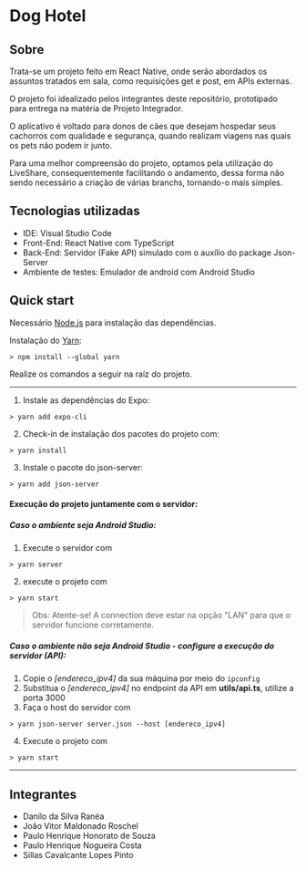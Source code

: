 # Dog Hotel 

## Sobre

Trata-se um projeto feito em React Native, onde serão abordados os assuntos tratados em sala, como requisições get e post, em APIs externas.

O projeto foi idealizado pelos integrantes deste repositório, prototipado para entrega na matéria de Projeto Integrador.

O aplicativo é voltado para donos de cães que desejam hospedar seus cachorros com qualidade e segurança, quando realizam viagens nas quais os pets não podem ir junto.

Para uma melhor compreensão do projeto, optamos pela utilização do LiveShare, consequentemente facilitando o andamento, dessa forma não sendo necessário a criação de várias branchs, tornando-o mais simples.

## Tecnologias utilizadas

- IDE: Visual Studio Code
- Front-End: React Native com TypeScript
- Back-End: Servidor (Fake API) simulado com o auxílio do package Json-Server
- Ambiente de testes: Emulador de android com Android Studio

## Quick start
Necessário [Node.js](https://nodejs.org/en/) para instalação das dependências. 

Instalação do  [Yarn](https://classic.yarnpkg.com/lang/en/docs/install/#windows-stable):
```shell
> npm install --global yarn
```

Realize os comandos a seguir na raíz do projeto.
***
1. Instale as dependências do Expo:
```shell
> yarn add expo-cli 
```
2. Check-in de instalação dos pacotes do projeto com:
```shell
> yarn install 
```
3. Instale  o pacote do json-server:
```shell
> yarn add json-server
```

#### Execução do projeto juntamente com o servidor: 

##### Caso o ambiente seja Android Studio:
1. Execute o servidor com 
```shell
> yarn server
```
2. execute o projeto com 
```shell
> yarn start
```

> Obs: Atente-se! A connection deve estar na opção "LAN" para que o servidor funcione corretamente.

##### Caso o ambiente não seja Android Studio - configure a execução do servidor (API):
1. Copie o <em>[endereco_ipv4]</em> da sua máquina por meio do
```ipconfig```
2. Substitua o <em>[endereco_ipv4]</em> no endpoint da API em **utils/api.ts**, utilize a porta 3000
3. Faça o host do servidor com
```shell
> yarn json-server server.json --host [endereco_ipv4]
```

4. Execute o projeto com
```shell 
> yarn start
```
***
## Integrantes

- Danilo da Silva Ranéa
- João Vitor Maldonado Roschel
- Paulo Henrique Honorato de Souza
- Paulo Henrique Nogueira Costa
- Sillas Cavalcante Lopes Pinto
